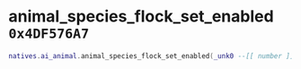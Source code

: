 # animal_species_flock_set_enabled `0x4DF576A7`

```lua
natives.ai_animal.animal_species_flock_set_enabled(_unk0 --[[ number ]], _unk1 --[[ number ]], _unk2 --[[ number ]], _unk3 --[[ number ]])
```